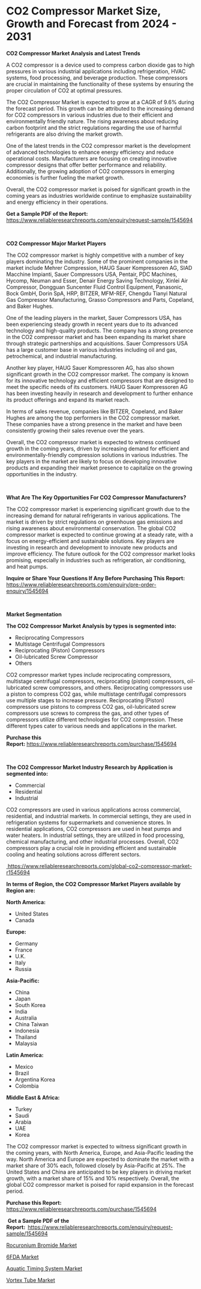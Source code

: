 <p><h1>CO2 Compressor Market Size, Growth and Forecast from 2024 - 2031</h1></p><p><strong>CO2 Compressor Market Analysis and Latest Trends</strong></p>
<p><p>A CO2 compressor is a device used to compress carbon dioxide gas to high pressures in various industrial applications including refrigeration, HVAC systems, food processing, and beverage production. These compressors are crucial in maintaining the functionality of these systems by ensuring the proper circulation of CO2 at optimal pressures.</p><p>The CO2 Compressor Market is expected to grow at a CAGR of 9.6% during the forecast period. This growth can be attributed to the increasing demand for CO2 compressors in various industries due to their efficient and environmentally friendly nature. The rising awareness about reducing carbon footprint and the strict regulations regarding the use of harmful refrigerants are also driving the market growth.</p><p>One of the latest trends in the CO2 compressor market is the development of advanced technologies to enhance energy efficiency and reduce operational costs. Manufacturers are focusing on creating innovative compressor designs that offer better performance and reliability. Additionally, the growing adoption of CO2 compressors in emerging economies is further fueling the market growth.</p><p>Overall, the CO2 compressor market is poised for significant growth in the coming years as industries worldwide continue to emphasize sustainability and energy efficiency in their operations.</p></p>
<p><strong>Get a Sample PDF of the Report:&nbsp;</strong> <a href="https://www.reliableresearchreports.com/enquiry/request-sample/1545694">https://www.reliableresearchreports.com/enquiry/request-sample/1545694</a></p>
<p>&nbsp;</p>
<p><strong>CO2 Compressor Major Market Players</strong></p>
<p><p>The CO2 compressor market is highly competitive with a number of key players dominating the industry. Some of the prominent companies in the market include Mehrer Compression, HAUG Sauer Kompressoren AG, SIAD Macchine Impianti, Sauer Compressors USA, Pentair, PDC Machines, Hycomp, Neuman and Esser, Denair Energy Saving Technology, Xinlei Air Compressor, Dongguan Suncenter Fluid Control Equipment, Panasonic, Bock GmbH, Dorin SpA, HRP, BITZER, MFM-REF, Chengdu Tianyi Natural Gas Compressor Manufacturing, Grasso Compressors and Parts, Copeland, and Baker Hughes.</p><p>One of the leading players in the market, Sauer Compressors USA, has been experiencing steady growth in recent years due to its advanced technology and high-quality products. The company has a strong presence in the CO2 compressor market and has been expanding its market share through strategic partnerships and acquisitions. Sauer Compressors USA has a large customer base in various industries including oil and gas, petrochemical, and industrial manufacturing.</p><p>Another key player, HAUG Sauer Kompressoren AG, has also shown significant growth in the CO2 compressor market. The company is known for its innovative technology and efficient compressors that are designed to meet the specific needs of its customers. HAUG Sauer Kompressoren AG has been investing heavily in research and development to further enhance its product offerings and expand its market reach.</p><p>In terms of sales revenue, companies like BITZER, Copeland, and Baker Hughes are among the top performers in the CO2 compressor market. These companies have a strong presence in the market and have been consistently growing their sales revenue over the years.</p><p>Overall, the CO2 compressor market is expected to witness continued growth in the coming years, driven by increasing demand for efficient and environmentally-friendly compression solutions in various industries. The key players in the market are likely to focus on developing innovative products and expanding their market presence to capitalize on the growing opportunities in the industry.</p></p>
<p>&nbsp;</p>
<p><strong>What Are The Key Opportunities For CO2 Compressor Manufacturers?</strong></p>
<p><p>The CO2 compressor market is experiencing significant growth due to the increasing demand for natural refrigerants in various applications. The market is driven by strict regulations on greenhouse gas emissions and rising awareness about environmental conservation. The global CO2 compressor market is expected to continue growing at a steady rate, with a focus on energy-efficient and sustainable solutions. Key players are investing in research and development to innovate new products and improve efficiency. The future outlook for the CO2 compressor market looks promising, especially in industries such as refrigeration, air conditioning, and heat pumps.</p></p>
<p><strong>Inquire or Share Your Questions If Any Before Purchasing This Report:</strong> <a href="https://www.reliableresearchreports.com/enquiry/pre-order-enquiry/1545694">https://www.reliableresearchreports.com/enquiry/pre-order-enquiry/1545694</a></p>
<p>&nbsp;</p>
<p><strong>Market Segmentation</strong></p>
<p><strong>The CO2 Compressor Market Analysis by types is segmented into:</strong></p>
<p><ul><li>Reciprocating Compressors</li><li>Multistage Centrifugal Compressors</li><li>Reciprocating (Piston) Compressors</li><li>Oil-lubricated Screw Compressor</li><li>Others</li></ul></p>
<p><p>CO2 compressor market types include reciprocating compressors, multistage centrifugal compressors, reciprocating (piston) compressors, oil-lubricated screw compressors, and others. Reciprocating compressors use a piston to compress CO2 gas, while multistage centrifugal compressors use multiple stages to increase pressure. Reciprocating (Piston) compressors use pistons to compress CO2 gas, oil-lubricated screw compressors use screws to compress the gas, and other types of compressors utilize different technologies for CO2 compression. These different types cater to various needs and applications in the market.</p></p>
<p><strong>Purchase this Report:&nbsp;</strong><a href="https://www.reliableresearchreports.com/purchase/1545694">https://www.reliableresearchreports.com/purchase/1545694</a></p>
<p>&nbsp;</p>
<p><strong>The CO2 Compressor Market Industry Research by Application is segmented into:</strong></p>
<p><ul><li>Commercial</li><li>Residential</li><li>Industrial</li></ul></p>
<p><p>CO2 compressors are used in various applications across commercial, residential, and industrial markets. In commercial settings, they are used in refrigeration systems for supermarkets and convenience stores. In residential applications, CO2 compressors are used in heat pumps and water heaters. In industrial settings, they are utilized in food processing, chemical manufacturing, and other industrial processes. Overall, CO2 compressors play a crucial role in providing efficient and sustainable cooling and heating solutions across different sectors.</p></p>
<p><a href="https://www.reliableresearchreports.com/global-co2-compressor-market-r1545694">&nbsp;https://www.reliableresearchreports.com/global-co2-compressor-market-r1545694</a></p>
<p><strong>In terms of Region, the CO2 Compressor Market Players available by Region are:</strong></p>
<p>
    <p> <strong> North America: </strong>
        <ul>
            <li>United States</li>
            <li>Canada</li>
        </ul>
        </p> 
    <p> <strong> Europe: </strong>
        <ul>
            <li>Germany</li>
            <li>France</li>
            <li>U.K.</li>
            <li>Italy</li>
            <li>Russia</li>
        </ul>
        </p> 
    <p> <strong> Asia-Pacific: </strong>
        <ul>
            <li>China</li>
            <li>Japan</li>
            <li>South Korea</li>
            <li>India</li>
            <li>Australia</li>
            <li>China Taiwan</li>
            <li>Indonesia</li>
            <li>Thailand</li>
            <li>Malaysia</li>
        </ul>
        </p> 
    <p> <strong> Latin America: </strong>
        <ul>
            <li>Mexico</li>
            <li>Brazil</li>
            <li>Argentina Korea</li>
            <li>Colombia</li>
        </ul>
        </p> 
    <p> <strong> Middle East & Africa: </strong>
        <ul>
            <li>Turkey</li>
            <li>Saudi</li>
            <li>Arabia</li>
            <li>UAE</li>
            <li>Korea</li>
        </ul>
    </p>
    </p>
<p><p>The CO2 compressor market is expected to witness significant growth in the coming years, with North America, Europe, and Asia-Pacific leading the way. North America and Europe are expected to dominate the market with a market share of 30% each, followed closely by Asia-Pacific at 25%. The United States and China are anticipated to be key players in driving market growth, with a market share of 15% and 10% respectively. Overall, the global CO2 compressor market is poised for rapid expansion in the forecast period.</p></p>
<p><strong>Purchase this Report: </strong><a href="https://www.reliableresearchreports.com/purchase/1545694">https://www.reliableresearchreports.com/purchase/1545694</a></p>
<p>&nbsp;<strong>Get a Sample PDF of the Report:&nbsp;&nbsp;</strong><a href="https://www.reliableresearchreports.com/enquiry/request-sample/1545694">https://www.reliableresearchreports.com/enquiry/request-sample/1545694</a></p>
<p><strong></strong></p>
<p><p><a href="https://issuu.com/reportprime-2/docs/rocuronium-bromide-market-size-2030.pptx">Rocuronium Bromide Market</a></p><p><a href="https://issuu.com/reportprime-2/docs/6fda-market-size-2030.pptx">6FDA Market</a></p><p><a href="https://github.com/kosella/Market-Research-Report-List-2/blob/main/aquatic-timing-system-market.md">Aquatic Timing System Market</a></p><p><a href="https://github.com/nathandecarvalho/Market-Research-Report-List-2/blob/main/vortex-tube-market.md">Vortex Tube Market</a></p></p>